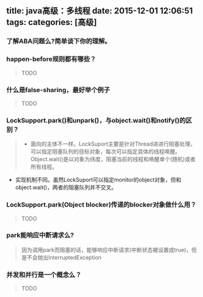 title: java高级：多线程
date: 2015-12-01 12:06:51
tags:
categories: [高级]
---
### 了解ABA问题么?简单谈下你的理解。
### happen-before规则都有哪些？
>TODO

### 什么是false-sharing，最好举个例子
>TODO

### LockSupport.park()和unpark()，与object.wait()和notify()的区别？ 
>- 面向的主体不一样。LockSuport主要是针对Thread进进行阻塞处理，可以指定阻塞队列的目标对象，每次可以指定具体的线程唤醒。Object.wait()是以对象为纬度，阻塞当前的线程和唤醒单个(随机)或者所有线程。 
- 实现机制不同。虽然LockSuport可以指定monitor的object对象，但和object.wait()，两者的阻塞队列并不交叉。

### LockSupport.park(Object blocker)传递的blocker对象做什么用？ 
>TODO

### park能响应中断请求么?
>因为调用park而阻塞的话，能够响应中断请求(中断状态被设置成true)，但是不会抛出InterruptedException

### 并发和并行是一个概念么？
>TODO
